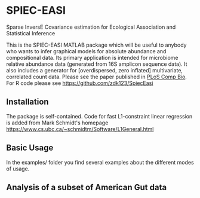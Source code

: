 <!-- README.md is generated from README.Rmd. Please edit that file -->


SPIEC-EASI
=========

Sparse InversE Covariance estimation for Ecological Association and Statistical Inference

This is the SPIEC-EASI MATLAB package which will be useful to anybody who wants to infer graphical models for absolute abundance and compositional data. Its primary application is intended for microbiome relative abundance data (generated from 16S amplicon sequence data). It also includes a generator for [overdispersed, zero inflated] multivariate, correlated count data. Please see the paper published in [PLoS Comp Bio](http://journals.plos.org/ploscompbiol/article?id=10.1371/journal.pcbi.1004226). For R code please see https://github.com/zdk123/SpiecEasi

## Installation ##

The package is self-contained. Code for fast L1-constraint linear regression is added from Mark Schmidt's homepage 
https://www.cs.ubc.ca/~schmidtm/Software/L1General.html

## Basic Usage ##

In the examples/ folder you find several examples about the different modes of usage. 

## Analysis of a subset of American Gut data ##


